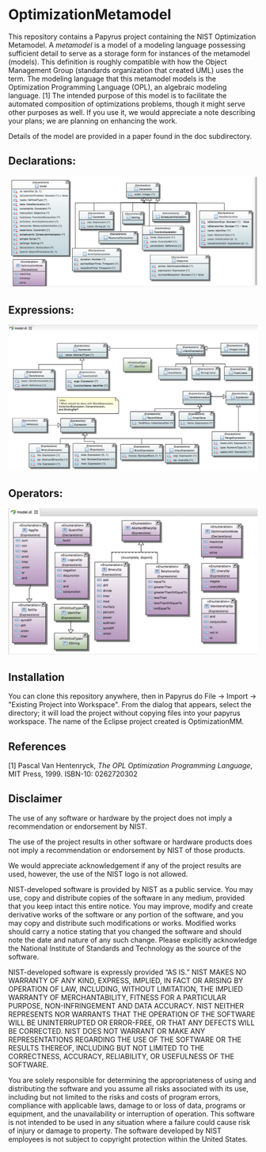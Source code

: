 
# OptimizationMetamodel

This repository contains a Papyrus project containing the NIST Optimization Metamodel. A *metamodel* is a model of
a modeling language possessing sufficient detail to serve as a storage form for instances of the metamodel (models).
This definition is roughly compatible with how the Object Management Group (standards organization that created UML)
uses the term. The modeling language that this metamodel models is the Optimization Programming Language (OPL), an
algebraic modeling language. [1] The intended purpose of this model is to facilitate the automated composition of
optimizations problems, though it might serve other purposes as well. If you use it, we would appreciate a note
describing your plans; we are planning on enhancing the work. 

Details of the model are provided in a paper found in the doc subdirectory.

## Declarations:
![decls](https://github.com/usnistgov/OptimizationMetamodel/blob/master/doc/images/OM-declarations.jpg)

## Expressions:
![exprs](https://github.com/usnistgov/OptimizationMetamodel/blob/master/doc/images/OM-expressions.jpg)

## Operators:
![ops](https://github.com/usnistgov/OptimizationMetamodel/blob/master/doc/images/OM-operators.jpg)

## Installation

You can clone this repository anywhere, then in Papyrus do File -> Import -> "Existing Project into Workspace".
From the dialog that appears, select the directory; it will load the project without copying files into your papyrus workspace. The name of the Eclipse project created is OptimizationMM.

## References

[1] Pascal Van Hentenryck, *The OPL Optimization Programming Language*, MIT Press, 1999. ISBN-10: 0262720302


## Disclaimer
The use of any software or hardware by the project does not imply a recommendation or endorsement by NIST.

The use of the project results in other software or hardware products does not imply a recommendation or endorsement by NIST of those products.

We would appreciate acknowledgement if any of the project results are used, however, the use of the NIST logo is not allowed.

NIST-developed software is provided by NIST as a public service. You may use, copy and distribute copies of the software in any medium, provided that you keep intact this entire notice. You may improve, modify and create derivative works of the software or any portion of the software, and you may copy and distribute such modifications or works. Modified works should carry a notice stating that you changed the software and should note the date and nature of any such change. Please explicitly acknowledge the National Institute of Standards and Technology as the source of the software.

NIST-developed software is expressly provided “AS IS.” NIST MAKES NO WARRANTY OF ANY KIND, EXPRESS, IMPLIED, IN FACT OR ARISING BY OPERATION OF LAW, INCLUDING, WITHOUT LIMITATION, THE IMPLIED WARRANTY OF MERCHANTABILITY, FITNESS FOR A PARTICULAR PURPOSE, NON-INFRINGEMENT AND DATA ACCURACY. NIST NEITHER REPRESENTS NOR WARRANTS THAT THE OPERATION OF THE SOFTWARE WILL BE UNINTERRUPTED OR ERROR-FREE, OR THAT ANY DEFECTS WILL BE CORRECTED. NIST DOES NOT WARRANT OR MAKE ANY REPRESENTATIONS REGARDING THE USE OF THE SOFTWARE OR THE RESULTS THEREOF, INCLUDING BUT NOT LIMITED TO THE CORRECTNESS, ACCURACY, RELIABILITY, OR USEFULNESS OF THE SOFTWARE.

You are solely responsible for determining the appropriateness of using and distributing the software and you assume all risks associated with its use, including but not limited to the risks and costs of program errors, compliance with applicable laws, damage to or loss of data, programs or equipment, and the unavailability or interruption of operation. This software is not intended to be used in any situation where a failure could cause risk of injury or damage to property. The software developed by NIST employees is not subject to copyright protection within the United States.


